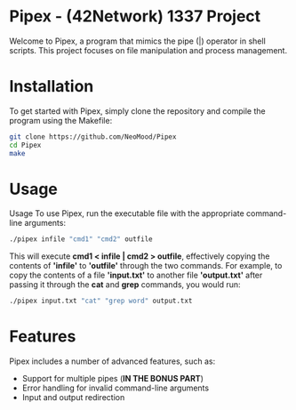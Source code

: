 # Pipex - (42Network) 1337 Project
Welcome to Pipex, a program that mimics the pipe (|) operator in shell scripts. This project focuses on file manipulation and process management.
# Installation
To get started with Pipex, simply clone the repository and compile the program using the Makefile:
```sh
git clone https://github.com/NeoMood/Pipex
cd Pipex
make
```
# Usage

Usage
To use Pipex, run the executable file with the appropriate command-line arguments:

```sh
./pipex infile "cmd1" "cmd2" outfile
```

This will execute **cmd1 < infile | cmd2 > outfile**, effectively copying the contents of **'infile'** to **'outfile'** through the two commands. For example, to copy the contents of a file **'input.txt'** to another file **'output.txt'** after passing it through the **cat** and **grep** commands, you would run:
```sh
./pipex input.txt "cat" "grep word" output.txt
```

# Features
Pipex includes a number of advanced features, such as:

- Support for multiple pipes (**IN THE BONUS PART**)
- Error handling for invalid command-line arguments
- Input and output redirection

